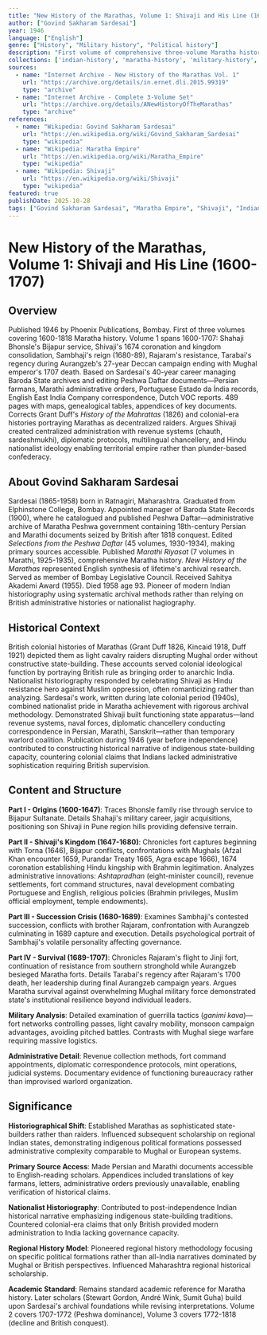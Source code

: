```yaml
---
title: "New History of the Marathas, Volume 1: Shivaji and His Line (1600-1707)"
author: ["Govind Sakharam Sardesai"]
year: 1946
language: ["English"]
genre: ["History", "Military history", "Political history"]
description: "First volume of comprehensive three-volume Maratha history, published 1946. Covers 1600-1707 from Shahaji's career through Shivaji's kingdom-building to Aurangzeb's death. Based on 40+ years archiving Persian, Marathi, Portuguese, English, Dutch sources including Peshwa Daftar records. Corrects earlier British colonial histories (Grant Duff, Kincaid) that portrayed Marathas as raiders lacking state-building capacity. Argues Shivaji created sophisticated administrative system, diplomatic networks, and ideological foundations enabling century-long Maratha dominance. Details guerrilla tactics, fort engineering, revenue systems, religious policies. Standard academic reference for Maratha political formations."
collections: ['indian-history', 'maratha-history', 'military-history', 'mughal-era']
sources:
  - name: "Internet Archive - New History of the Marathas Vol. 1"
    url: "https://archive.org/details/in.ernet.dli.2015.99319"
    type: "archive"
  - name: "Internet Archive - Complete 3-Volume Set"
    url: "https://archive.org/details/ANewHistoryOfTheMarathas"
    type: "archive"
references:
  - name: "Wikipedia: Govind Sakharam Sardesai"
    url: "https://en.wikipedia.org/wiki/Govind_Sakharam_Sardesai"
    type: "wikipedia"
  - name: "Wikipedia: Maratha Empire"
    url: "https://en.wikipedia.org/wiki/Maratha_Empire"
    type: "wikipedia"
  - name: "Wikipedia: Shivaji"
    url: "https://en.wikipedia.org/wiki/Shivaji"
    type: "wikipedia"
featured: true
publishDate: 2025-10-28
tags: ["Govind Sakharam Sardesai", "Maratha Empire", "Shivaji", "Indian history", "military history", "Mughal period"]
---
```


# New History of the Marathas, Volume 1: Shivaji and His Line (1600-1707)

## Overview

Published 1946 by Phoenix Publications, Bombay. First of three volumes covering 1600-1818 Maratha history. Volume 1 spans 1600-1707: Shahaji Bhonsle's Bijapur service, Shivaji's 1674 coronation and kingdom consolidation, Sambhaji's reign (1680-89), Rajaram's resistance, Tarabai's regency during Aurangzeb's 27-year Deccan campaign ending with Mughal emperor's 1707 death. Based on Sardesai's 40-year career managing Baroda State archives and editing Peshwa Daftar documents—Persian farmans, Marathi administrative orders, Portuguese Estado da Índia records, English East India Company correspondence, Dutch VOC reports. 489 pages with maps, genealogical tables, appendices of key documents. Corrects Grant Duff's *History of the Mahrattas* (1826) and colonial-era histories portraying Marathas as decentralized raiders. Argues Shivaji created centralized administration with revenue systems (chauth, sardeshmukhi), diplomatic protocols, multilingual chancellery, and Hindu nationalist ideology enabling territorial empire rather than plunder-based confederacy.

## About Govind Sakharam Sardesai

Sardesai (1865-1958) born in Ratnagiri, Maharashtra. Graduated from Elphinstone College, Bombay. Appointed manager of Baroda State Records (1900), where he catalogued and published Peshwa Daftar—administrative archive of Maratha Peshwa government containing 18th-century Persian and Marathi documents seized by British after 1818 conquest. Edited *Selections from the Peshwa Daftar* (45 volumes, 1930-1934), making primary sources accessible. Published *Marathi Riyasat* (7 volumes in Marathi, 1925-1935), comprehensive Maratha history. *New History of the Marathas* represented English synthesis of lifetime's archival research. Served as member of Bombay Legislative Council. Received Sahitya Akademi Award (1955). Died 1958 age 93. Pioneer of modern Indian historiography using systematic archival methods rather than relying on British administrative histories or nationalist hagiography.

## Historical Context

British colonial histories of Marathas (Grant Duff 1826, Kincaid 1918, Duff 1921) depicted them as light cavalry raiders disrupting Mughal order without constructive state-building. These accounts served colonial ideological function by portraying British rule as bringing order to anarchic India. Nationalist historiography responded by celebrating Shivaji as Hindu resistance hero against Muslim oppression, often romanticizing rather than analyzing. Sardesai's work, written during late colonial period (1940s), combined nationalist pride in Maratha achievement with rigorous archival methodology. Demonstrated Shivaji built functioning state apparatus—land revenue systems, naval forces, diplomatic chancellery conducting correspondence in Persian, Marathi, Sanskrit—rather than temporary warlord coalition. Publication during 1946 (year before independence) contributed to constructing historical narrative of indigenous state-building capacity, countering colonial claims that Indians lacked administrative sophistication requiring British supervision.

## Content and Structure

**Part I - Origins (1600-1647)**: Traces Bhonsle family rise through service to Bijapur Sultanate. Details Shahaji's military career, jagir acquisitions, positioning son Shivaji in Pune region hills providing defensive terrain.

**Part II - Shivaji's Kingdom (1647-1680)**: Chronicles fort captures beginning with Torna (1646), Bijapur conflicts, confrontations with Mughals (Afzal Khan encounter 1659, Purandar Treaty 1665, Agra escape 1666), 1674 coronation establishing Hindu kingship with Brahmin legitimation. Analyzes administrative innovations: *Ashtapradhan* (eight-minister council), revenue settlements, fort command structures, naval development combating Portuguese and English, religious policies (Brahmin privileges, Muslim official employment, temple endowments).

**Part III - Succession Crisis (1680-1689)**: Examines Sambhaji's contested succession, conflicts with brother Rajaram, confrontation with Aurangzeb culminating in 1689 capture and execution. Details psychological portrait of Sambhaji's volatile personality affecting governance.

**Part IV - Survival (1689-1707)**: Chronicles Rajaram's flight to Jinji fort, continuation of resistance from southern stronghold while Aurangzeb besieged Maratha forts. Details Tarabai's regency after Rajaram's 1700 death, her leadership during final Aurangzeb campaign years. Argues Maratha survival against overwhelming Mughal military force demonstrated state's institutional resilience beyond individual leaders.

**Military Analysis**: Detailed examination of guerrilla tactics (*ganimi kava*)—fort networks controlling passes, light cavalry mobility, monsoon campaign advantages, avoiding pitched battles. Contrasts with Mughal siege warfare requiring massive logistics.

**Administrative Detail**: Revenue collection methods, fort command appointments, diplomatic correspondence protocols, mint operations, judicial systems. Documentary evidence of functioning bureaucracy rather than improvised warlord organization.

## Significance

**Historiographical Shift**: Established Marathas as sophisticated state-builders rather than raiders. Influenced subsequent scholarship on regional Indian states, demonstrating indigenous political formations possessed administrative complexity comparable to Mughal or European systems.

**Primary Source Access**: Made Persian and Marathi documents accessible to English-reading scholars. Appendices included translations of key farmans, letters, administrative orders previously unavailable, enabling verification of historical claims.

**Nationalist Historiography**: Contributed to post-independence Indian historical narrative emphasizing indigenous state-building traditions. Countered colonial-era claims that only British provided modern administration to India lacking governance capacity.

**Regional History Model**: Pioneered regional history methodology focusing on specific political formations rather than all-India narratives dominated by Mughal or British perspectives. Influenced Maharashtra regional historical scholarship.

**Academic Standard**: Remains standard academic reference for Maratha history. Later scholars (Stewart Gordon, André Wink, Sumit Guha) build upon Sardesai's archival foundations while revising interpretations. Volume 2 covers 1707-1772 (Peshwa dominance), Volume 3 covers 1772-1818 (decline and British conquest).
